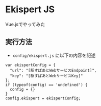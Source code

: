 # Ekispert JS
Vue.jsでやってみた

## 実行方法
- `config/ekispert.js` に以下の内容を記述
~~~
var ekispertConfig = {
  "url": "[駅すぱあとWebサービスEndpoint]",
  "key": "[駅すぱあとWebサービスKey]"
};
if (typeof(config) == 'undefined') {
  config = {}
}
config.ekispert = ekispertConfig;
~~~
